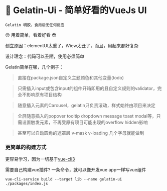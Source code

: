 # :pill: Gelatin-Ui - 简单好看的VueJs UI

`Gelatin 明胶，食用后无任何反应`

:pensive: 用着简单，看着好看 :flushed:

创立原因：elementUI太重了，iView太丑了，而且，用起来都好复杂

设计理念：代码可以丑陋，使用必须简单

Gelatin简单在哪，几个例子：

> 直接在package.json自定义主题颜色和其他变量(todo)

> 只需插入input或包含input的组件开箱即用的且自定义规则的validator，完全不影响原有项目结构

> 随意插入元素的Carousel，gelatin只负责滚动，样式始终由项目来决定

> 全屏随意插入的popover tooltip dropdown message toast modal等，只需设置触发元素，不再受原有项目可能出现的overflow hidden影响

> 甚至可以自动圆角的遮罩层 v-mask v-loading 几个字母就能做到

### 更简单的构建方式

更容易学习，因为一切基于[vue-cli3](https://cli.vuejs.org/)

需要自己构建vue插件? 一条命令，就可以像开发vue app一样写vue组件

`vue-cli-service build --target lib --name gelatin-ui ./packages/index.js`